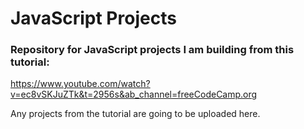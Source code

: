 # JavaScript Projects
### Repository for JavaScript projects I am building from this tutorial: 
https://www.youtube.com/watch?v=ec8vSKJuZTk&t=2956s&ab_channel=freeCodeCamp.org

Any projects from the tutorial are going to be uploaded here.

